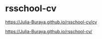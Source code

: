 # rsschool-cv

https://Julia-Buraya.github.io/rsschool-cv/cv

https://Julia-Buraya.github.io/rsschool-cv/